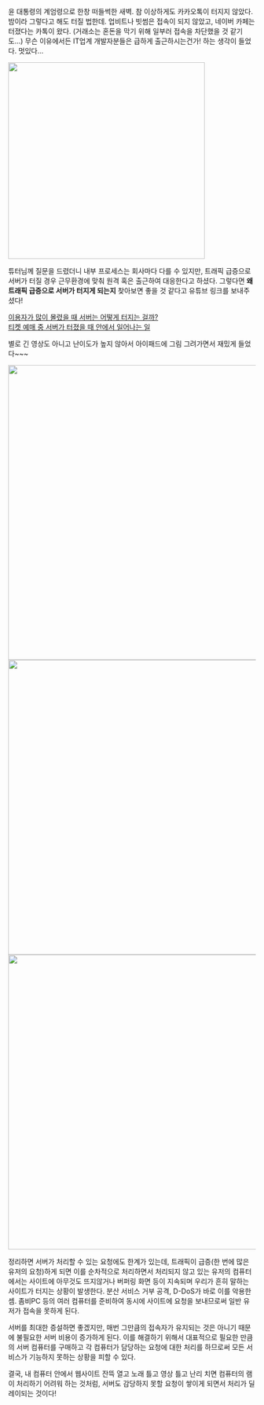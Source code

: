 윤 대통령의 계엄령으로 한창 떠들썩한 새벽.
참 이상하게도 카카오톡이 터지지 않았다. 밤이라 그렇다고 해도 터질 법한데. 업비트나 빗썸은 접속이 되지 않았고, 네이버 카페는 터졌다는 카톡이 왔다. (거래소는 혼돈을 막기 위해 일부러 접속을 차단했을 것 같기도...) 무슨 이유에서든 IT업계 개발자분들은 급하게 출근하시는건가! 하는 생각이 들었다. 멋있다...


<img width="400" alt="" src="https://encrypted-tbn0.gstatic.com/images?q=tbn:ANd9GcQJPUtEbQmL5-tCXesqoU8vkYlmNkUFg2uq5g&s"/>

튜터님께 질문을 드렸더니 내부 프로세스는 회사마다 다를 수 있지만, 트래픽 급증으로 서버가 터질 경우 근무환경에 맞춰 원격 혹은 출근하여 대응한다고 하셨다. 그렇다면 **왜 트래픽 급증으로 서버가 터지게 되는지** 찾아보면 좋을 것 같다고 유튜브 링크를 보내주셨다!

[이용자가 많이 몰렸을 때 서버는 어떻게 터지는 걸까?](https://youtu.be/CFPiviTXnng?si=2OIXVblHJCn_WXK7)  
[티켓 예매 중 서버가 터졌을 때 안에서 일어나는 일](https://youtu.be/8W4KC_8CuGA?si=moTN_BkEPAlVqBA-)

별로 긴 영상도 아니고 난이도가 높지 않아서 아이패드에 그림 그려가면서 재밌게 들었다~~~

<img width="600" alt="" src="https://github.com/user-attachments/assets/e5b865dd-caf1-4418-a7a0-99df1688abef"/>

<img width="600" alt="" src="https://github.com/user-attachments/assets/b0fa1339-a358-4640-be21-4ad9095eebf6"/>

<img width="600" alt="" src="https://github.com/user-attachments/assets/00299511-53b0-4ddb-b086-0b45ffa4aec9"/>

정리하면 서버가 처리할 수 있는 요청에도 한계가 있는데, 트래픽이 급증(한 번에 많은 유저의 요청)하게 되면 이를 순차적으로 처리하면서 처리되지 않고 있는 유저의 컴퓨터에서는 사이트에 아무것도 뜨지않거나 버퍼링 화면 등이 지속되며 우리가 흔히 말하는 사이트가 터지는 상황이 발생한다. 분산 서비스 거부 공격, D-DoS가 바로 이를 악용한 셈. 좀비PC 등의 여러 컴퓨터를 준비하여 동시에 사이트에 요청을 보내므로써 일반 유저가 접속을 못하게 된다.

서버를 최대한 증설하면 좋겠지만, 매번 그만큼의 접속자가 유지되는 것은 아니기 때문에 불필요한 서버 비용이 증가하게 된다. 이를 해결하기 위해서 대표적으로 필요한 만큼의 서버 컴퓨터를 구매하고 각 컴퓨터가 담당하는 요청에 대한 처리를 하므로써 모든 서비스가 기능하지 못하는 상황을 피할 수 있다.

결국, 내 컴퓨터 안에서 웹사이트 잔뜩 열고 노래 틀고 영상 틀고 난리 치면 컴퓨터의 램이 처리하기 어려워 하는 것처럼, 서버도 감당하지 못할 요청이 쌓이게 되면서 처리가 딜레이되는 것이다!